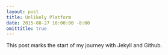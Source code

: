```yaml
---
layout: post
title: Unlikely Platform
date: 2015-08-27 10:00:00 -8:00
omittitle: true
---
```


This post marks the start of my journey with Jekyll and Github.
